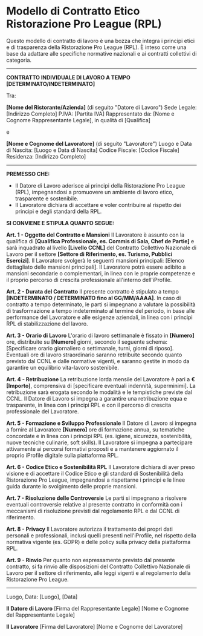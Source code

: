 # Modello di Contratto Etico Ristorazione Pro League (RPL)

Questo modello di contratto di lavoro è una bozza che integra i principi etici e di trasparenza della Ristorazione Pro League (RPL). È inteso come una base da adattare alle specifiche normative nazionali e ai contratti collettivi di categoria.

---

**CONTRATTO INDIVIDUALE DI LAVORO A TEMPO [DETERMINATO/INDETERMINATO]**

Tra:

**[Nome del Ristorante/Azienda]** (di seguito "Datore di Lavoro")
Sede Legale: [Indirizzo Completo]
P.IVA: [Partita IVA]
Rappresentato da: [Nome e Cognome Rappresentante Legale], in qualità di [Qualifica]

e

**[Nome e Cognome del Lavoratore]** (di seguito "Lavoratore")
Luogo e Data di Nascita: [Luogo e Data di Nascita]
Codice Fiscale: [Codice Fiscale]
Residenza: [Indirizzo Completo]

---

**PREMESSO CHE:**

*   Il Datore di Lavoro aderisce ai principi della Ristorazione Pro League (RPL), impegnandosi a promuovere un ambiente di lavoro etico, trasparente e sostenibile.
*   Il Lavoratore dichiara di accettare e voler contribuire al rispetto dei principi e degli standard della RPL.

**SI CONVIENE E STIPULA QUANTO SEGUE:**

**Art. 1 - Oggetto del Contratto e Mansioni**
Il Lavoratore è assunto con la qualifica di **[Qualifica Professionale, es. Commis di Sala, Chef de Partie]** e sarà inquadrato al livello **[Livello CCNL]** del Contratto Collettivo Nazionale di Lavoro per il settore **[Settore di Riferimento, es. Turismo, Pubblici Esercizi]**.
Il Lavoratore svolgerà le seguenti mansioni principali: [Elenco dettagliato delle mansioni principali].
Il Lavoratore potrà essere adibito a mansioni secondarie o complementari, in linea con le proprie competenze e il proprio percorso di crescita professionale all'interno dell'iProfile.

**Art. 2 - Durata del Contratto**
Il presente contratto è stipulato a tempo **[INDETERMINATO / DETERMINATO fino al GG/MM/AAAA]**.
In caso di contratto a tempo determinato, le parti si impegnano a valutare la possibilità di trasformazione a tempo indeterminato al termine del periodo, in base alle performance del Lavoratore e alle esigenze aziendali, in linea con i principi RPL di stabilizzazione del lavoro.

**Art. 3 - Orario di Lavoro**
L'orario di lavoro settimanale è fissato in **[Numero]** ore, distribuite su **[Numero]** giorni, secondo il seguente schema: [Specificare orario giornaliero o settimanale, turni, giorni di riposo].
Eventuali ore di lavoro straordinario saranno retribuite secondo quanto previsto dal CCNL e dalle normative vigenti, e saranno gestite in modo da garantire un equilibrio vita-lavoro sostenibile.

**Art. 4 - Retribuzione**
La retribuzione lorda mensile del Lavoratore è pari a **€ [Importo]**, comprensiva di [specificare eventuali indennità, superminimi].
La retribuzione sarà erogata secondo le modalità e le tempistiche previste dal CCNL.
Il Datore di Lavoro si impegna a garantire una retribuzione equa e trasparente, in linea con i principi RPL e con il percorso di crescita professionale del Lavoratore.

**Art. 5 - Formazione e Sviluppo Professionale**
Il Datore di Lavoro si impegna a fornire al Lavoratore **[Numero]** ore di formazione annua, su tematiche concordate e in linea con i principi RPL (es. igiene, sicurezza, sostenibilità, nuove tecniche culinarie, soft skills).
Il Lavoratore si impegna a partecipare attivamente ai percorsi formativi proposti e a mantenere aggiornato il proprio iProfile digitale sulla piattaforma RPL.

**Art. 6 - Codice Etico e Sostenibilità RPL**
Il Lavoratore dichiara di aver preso visione e di accettare il Codice Etico e gli standard di Sostenibilità della Ristorazione Pro League, impegnandosi a rispettarne i principi e le linee guida durante lo svolgimento delle proprie mansioni.

**Art. 7 - Risoluzione delle Controversie**
Le parti si impegnano a risolvere eventuali controversie relative al presente contratto in conformità con i meccanismi di risoluzione previsti dal regolamento RPL e dal CCNL di riferimento.

**Art. 8 - Privacy**
Il Lavoratore autorizza il trattamento dei propri dati personali e professionali, inclusi quelli presenti nell'iProfile, nel rispetto della normativa vigente (es. GDPR) e delle policy sulla privacy della piattaforma RPL.

**Art. 9 - Rinvio**
Per quanto non espressamente previsto dal presente contratto, si fa rinvio alle disposizioni del Contratto Collettivo Nazionale di Lavoro per il settore di riferimento, alle leggi vigenti e al regolamento della Ristorazione Pro League.

---

Luogo, Data: [Luogo], [Data]

**Il Datore di Lavoro**
[Firma del Rappresentante Legale]
[Nome e Cognome del Rappresentante Legale]

**Il Lavoratore**
[Firma del Lavoratore]
[Nome e Cognome del Lavoratore]
